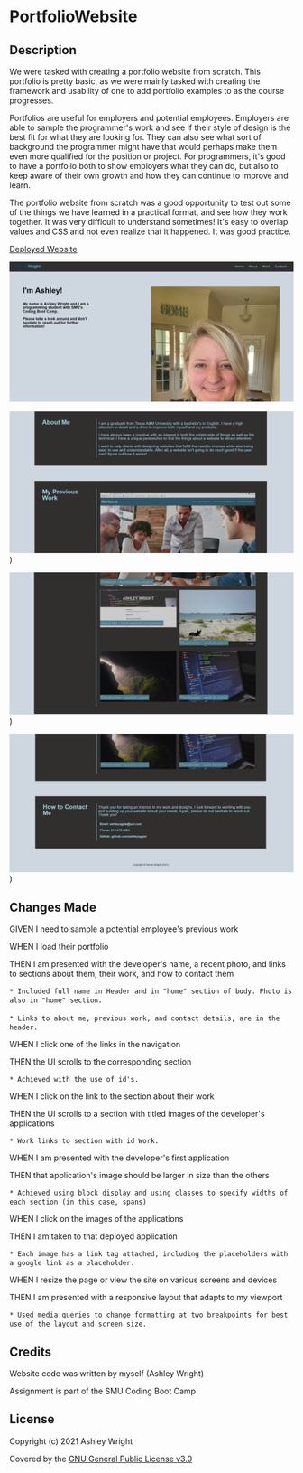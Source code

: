 # PortfolioWebsite

## Description

We were tasked with creating a portfolio website from scratch. This portfolio is pretty basic, as we were mainly tasked with creating the framework and usability of one to add portfolio examples to as the course progresses.

Portfolios are useful for employers and potential employees. Employers are able to sample the programmer's work and see if their style of design is the best fit for what they are looking for. They can also see what sort of background the programmer might have that would perhaps make them even more qualified for the position or project. For programmers, it's good to have a portfolio both to show employers what they can do, but also to keep aware of their own growth and how they can continue to improve and learn.

The portfolio website from scratch was a good opportunity to test out some of the things we have learned in a practical format, and see how they work together. It was very difficult to understand sometimes! It's easy to overlap values and CSS and not even realize that it happened. It was good practice.

[Deployed Website](https://ashleyaggie.github.io/PortfolioWebsite/)

![Top picture of website](/Assets/Images/websiteTop.png)

![Middle picture of website](/Assets/Images/websiteMid.png))

![Second middle picture of website](/Assets/Images/websiteMid2.png))

![Bottom picture of website](/Assets/Images/websiteBottom.png))

## Changes Made

GIVEN I need to sample a potential employee's previous work

WHEN I load their portfolio

THEN I am presented with the developer's name, a recent photo, and links to sections about them, their work, and how to contact them

    * Included full name in Header and in "home" section of body. Photo is also in "home" section.
    
    * Links to about me, previous work, and contact details, are in the header.

WHEN I click one of the links in the navigation

THEN the UI scrolls to the corresponding section

    * Achieved with the use of id's.

WHEN I click on the link to the section about their work

THEN the UI scrolls to a section with titled images of the developer's applications

    * Work links to section with id Work.

WHEN I am presented with the developer's first application

THEN that application's image should be larger in size than the others

    * Achieved using block display and using classes to specify widths of each section (in this case, spans)

WHEN I click on the images of the applications

THEN I am taken to that deployed application

    * Each image has a link tag attached, including the placeholders with a google link as a placeholder.

WHEN I resize the page or view the site on various screens and devices

THEN I am presented with a responsive layout that adapts to my viewport

    * Used media queries to change formatting at two breakpoints for best use of the layout and screen size.

## Credits

Website code was written by myself (Ashley Wright)

Assignment is part of the SMU Coding Boot Camp

## License

Copyright (c) 2021 Ashley Wright

Covered by the [GNU General Public License v3.0](https://choosealicense.com/licenses/gpl-3.0/)